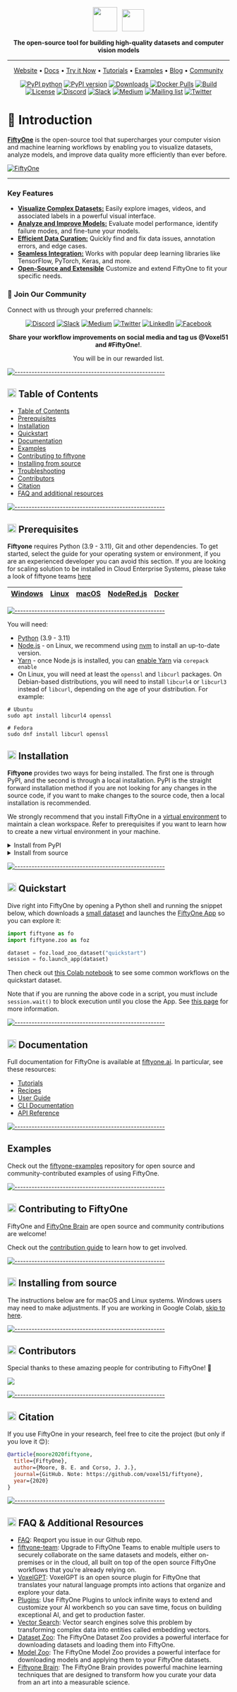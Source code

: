 <div align="center">
<p align="center">

<!-- prettier-ignore -->
<img src="https://user-images.githubusercontent.com/25985824/106288517-2422e000-6216-11eb-871d-26ad2e7b1e59.png" height="55px"> &nbsp;
<img src="https://user-images.githubusercontent.com/25985824/106288518-24bb7680-6216-11eb-8f10-60052c519586.png" height="50px">

**The open-source tool for building high-quality datasets and computer vision
models**

---

<!-- prettier-ignore -->
<a href="https://voxel51.com/fiftyone">Website</a> •
<a href="https://voxel51.com/docs/fiftyone">Docs</a> •
<a href="https://colab.research.google.com/github/voxel51/fiftyone-examples/blob/master/examples/quickstart.ipynb">Try it Now</a> •
<a href="https://voxel51.com/docs/fiftyone/tutorials/index.html">Tutorials</a> •
<a href="https://github.com/voxel51/fiftyone-examples">Examples</a> •
<a href="https://voxel51.com/blog/">Blog</a> •
<a href="https://slack.voxel51.com">Community</a>

[![PyPI python](https://img.shields.io/pypi/pyversions/fiftyone)](https://pypi.org/project/fiftyone)
[![PyPI version](https://badge.fury.io/py/fiftyone.svg)](https://pypi.org/project/fiftyone)
[![Downloads](https://static.pepy.tech/badge/fiftyone)](https://pepy.tech/project/fiftyone)
[![Docker Pulls](https://badgen.net/docker/pulls/voxel51/fiftyone?icon=docker&label=pulls)](https://hub.docker.com/r/voxel51/fiftyone/)
[![Build](https://github.com/voxel51/fiftyone/workflows/Build/badge.svg?branch=develop&event=push)](https://github.com/voxel51/fiftyone/actions?query=workflow%3ABuild)
[![License](https://img.shields.io/badge/License-Apache%202.0-blue.svg)](LICENSE)
[![Discord](https://img.shields.io/badge/Discord-7289DA?logo=discord&logoColor=white)](https://discord.gg/fiftyone-community)
[![Slack](https://img.shields.io/badge/Slack-4A154B?logo=slack&logoColor=white)](https://slack.voxel51.com)
[![Medium](https://img.shields.io/badge/Medium-12100E?logo=medium&logoColor=white)](https://medium.com/voxel51)
[![Mailing list](http://bit.ly/2Md9rxM)](https://share.hsforms.com/1zpJ60ggaQtOoVeBqIZdaaA2ykyk)
[![Twitter](https://img.shields.io/twitter/follow/Voxel51?style=social)](https://twitter.com/voxel51)


</p>
</div>

# 👋 Introduction

**[FiftyOne](https://fiftyone.ai)** is the open-source tool that supercharges your computer vision and machine learning workflows by enabling you to visualize datasets, analyze models, and improve data quality more efficiently than ever before.

[![FiftyOne](https://github.com/user-attachments/assets/0622e5a8-8aa9-462d-8008-90356d3c45ea)](https://fiftyone.ai)


---

### **Key Features**

- **[Visualize Complex Datasets:](https://docs.voxel51.com/tutorials/index.html)** Easily explore images, videos, and associated labels in a powerful visual interface.
- **[Analyze and Improve Models:](https://docs.voxel51.com/tutorials/index.html)** Evaluate model performance, identify failure modes, and fine-tune your models.
- **[Efficient Data Curation:](https://docs.voxel51.com/tutorials/index.html)** Quickly find and fix data issues, annotation errors, and edge cases.
- **[Seamless Integration:](https://docs.voxel51.com/tutorials/index.html)** Works with popular deep learning libraries like TensorFlow, PyTorch, Keras, and more.
- **[Open-Source and Extensible](https://docs.voxel51.com/tutorials/index.html)** Customize and extend FiftyOne to fit your specific needs.

### 🤝 **Join Our Community**

Connect with us through your preferred channels:

<div align="center">
<p align="center">
    
[![Discord](https://img.shields.io/badge/Discord-7289DA?logo=discord&logoColor=white)](https://discord.gg/fiftyone-community)
[![Slack](https://img.shields.io/badge/Slack-4A154B?logo=slack&logoColor=white)](https://slack.voxel51.com)
[![Medium](https://img.shields.io/badge/Medium-12100E?logo=medium&logoColor=white)](https://medium.com/voxel51)
[![Twitter](https://img.shields.io/badge/Twitter-1DA1F2?logo=twitter&logoColor=white)](https://twitter.com/voxel51)
[![LinkedIn](https://img.shields.io/badge/LinkedIn-0077B5?logo=linkedin&logoColor=white)](https://www.linkedin.com/company/voxel51)
[![Facebook](https://img.shields.io/badge/Facebook-1877F2?logo=facebook&logoColor=white)](https://www.facebook.com/voxel51)

**Share your workflow improvements on social media and tag us @Voxel51 and #FiftyOne!**. 

You will be in our rewarded list.

</p>
</div>

[![-----------------------------------------------------](https://github.com/user-attachments/assets/a8cf754d-fa86-4b29-9c3e-4ad64cf5c3dd)]()

## <img src="https://user-images.githubusercontent.com/25985824/106288517-2422e000-6216-11eb-871d-26ad2e7b1e59.png" height="20px"> Table of Contents

- [Table of Contents](#table-of-contents)
- [Prerequisites](#-prerequisites)
- [Installation](#-installation)
- [Quickstart](#-quickstart)
- [Documentation](#-documentation)
- [Examples](#-examples)
- [Contributing to fiftyone](#-contributing)
- [Installing from source](#-fromsource)
- [Troubleshooting](#-troubleshooting)
- [Contributors](#-contributors)
- [Citation](#-citation)
- [FAQ and additional resources](#-faq)

[![-----------------------------------------------------](https://github.com/user-attachments/assets/a8cf754d-fa86-4b29-9c3e-4ad64cf5c3dd)]()

<div id='-prerequisites'/>

## <img src="https://user-images.githubusercontent.com/25985824/106288517-2422e000-6216-11eb-871d-26ad2e7b1e59.png" height="20px"> Prerequisites

**Fiftyone** requires Python (3.9 - 3.11), Git and other dependencies. To get started, select the guide for your operating system or environment, if you are an experienced developer you can avoid this section. If you are looking for scaling solution to be installed in Cloud Enterprise Systems, please take a look of fiftyone teams [here](https://voxel51.com/book-a-demo/)

| [Windows](https://github.com/voxel51/fiftyone/blob/develop/README.md) | [Linux](https://github.com/voxel51/fiftyone/blob/develop/README.md) | [macOS](https://github.com/voxel51/fiftyone/blob/develop/README.md) | [NodeRed,js](https://github.com/voxel51/fiftyone/blob/develop/README.md) | [Docker](https://github.com/voxel51/fiftyone/blob/develop/README.md) | 
| ----------------------------------------------------------------------------- | --------------------------------------------------------------------------- | ------------------------------------------------------------------------- | ---------------------------------------------------------------------------------------- | --------------------------------------------------------------------------------------- |

[![-----------------------------------------------------](https://github.com/user-attachments/assets/a8cf754d-fa86-4b29-9c3e-4ad64cf5c3dd)]()

You will need:

-   [Python](https://www.python.org) (3.9 - 3.11)
-   [Node.js](https://nodejs.org) - on Linux, we recommend using
    [nvm](https://github.com/nvm-sh/nvm) to install an up-to-date version.
-   [Yarn](https://yarnpkg.com) - once Node.js is installed, you can
    [enable Yarn](https://yarnpkg.com/getting-started/install) via
    `corepack enable`
-   On Linux, you will need at least the `openssl` and `libcurl` packages. On
    Debian-based distributions, you will need to install `libcurl4` or
    `libcurl3` instead of `libcurl`, depending on the age of your distribution.
    For example:

```shell
# Ubuntu
sudo apt install libcurl4 openssl

# Fedora
sudo dnf install libcurl openssl
```

<div id='-installation'/>

## <img src="https://user-images.githubusercontent.com/25985824/106288517-2422e000-6216-11eb-871d-26ad2e7b1e59.png" height="20px"> Installation


**Fiftyone** provides two ways for being installed. The first one is through PyPI, and the second is through a local installation. PyPI is the straight forward installation method if you are not looking for any changes in the source code, if you want to make changes to the source code, then a local installation is recommended.

We strongly recommend that you install FiftyOne in a
[virtual environment](https://voxel51.com/docs/fiftyone/getting_started/virtualenv.html)
to maintain a clean workspace. Refer to prerequisites if you want to learn how to create a new virtual environment in your machine.

<details>
<summary>Install from PyPI</summary>
Installing the library with pip is the easiest way to get started with fiftyone. You can install the latest stable version of FiftyOne via `pip`:

```shell
pip install fiftyone
```

Consult the
[installation guide](https://voxel51.com/docs/fiftyone/getting_started/install.html)
for troubleshooting and other information about getting up-and-running with
FiftyOne.

</details>

<details>
<summary>Install from source</summary>
To install from source, you need to clone the repository and install the library using pip via editable mode.

First, clone the repository:

```shell
git clone https://github.com/voxel51/fiftyone
cd fiftyone
```

Then run the install script:

```shell
# Mac or Linux
bash install.bash

# Windows
.\install.bat
```

**NOTE:** If you run into issues importing FiftyOne, you may need to add the
path to the cloned repository to your `PYTHONPATH`:

```shell
export PYTHONPATH=$PYTHONPATH:/path/to/fiftyone
```

**NOTE:** The install script adds to your `nvm` settings in your `~/.bashrc` or
`~/.bash_profile`, which is needed for installing and building the App

**NOTE:** When you pull in new changes to the App, you will need to rebuild it,
which you can do either by rerunning the install script or just running
`yarn build` in the `./app` directory.

### Upgrading your source installation

To upgrade an existing source installation to the bleeding edge, simply pull
the latest `develop` branch and rerun the install script:

```shell
git checkout develop
git pull
bash install.bash
```

### Developer installation

If you would like to
[contribute to FiftyOne](https://github.com/voxel51/fiftyone/blob/develop/CONTRIBUTING.md),
you should perform a developer installation using the `-d` flag of the install
script:

```shell
# Mac or Linux
bash install.bash -d

# Windows
.\install.bat -d
```

Although not required, developers typically prefer to configure their FiftyOne
installation to connect to a self-installed and managed instance of MongoDB,
which you can do by following
[these simple steps](https://docs.voxel51.com/user_guide/config.html#configuring-a-mongodb-connection).

### Source installs in Google Colab

You can install from source in
[Google Colab](https://colab.research.google.com) by running the following in a
cell and then **restarting the runtime**:

```shell
%%shell

git clone --depth 1 https://github.com/voxel51/fiftyone.git
cd fiftyone

# Mac or Linux
bash install.bash

# Windows
.\install.bat
```

### Docker installs

Refer to
[these instructions](https://voxel51.com/docs/fiftyone/environments/index.html#docker)
to see how to build and run Docker images containing source or release builds
of FiftyOne.

### Generating documentation

See the
[docs guide](https://github.com/voxel51/fiftyone/blob/develop/docs/README.md)
for information on building and contributing to the documentation.

### Uninstallation

You can uninstall FiftyOne as follows:

```shell
pip uninstall fiftyone fiftyone-brain fiftyone-db
```


</details>

[![-----------------------------------------------------](https://github.com/user-attachments/assets/a8cf754d-fa86-4b29-9c3e-4ad64cf5c3dd)]()

<div id='-quickstart'/>

## <img src="https://user-images.githubusercontent.com/25985824/106288517-2422e000-6216-11eb-871d-26ad2e7b1e59.png" height="20px"> Quickstart

Dive right into FiftyOne by opening a Python shell and running the snippet
below, which downloads a
[small dataset](https://voxel51.com/docs/fiftyone/user_guide/dataset_zoo/datasets.html#quickstart)
and launches the
[FiftyOne App](https://voxel51.com/docs/fiftyone/user_guide/app.html) so you
can explore it:

```py
import fiftyone as fo
import fiftyone.zoo as foz

dataset = foz.load_zoo_dataset("quickstart")
session = fo.launch_app(dataset)
```

Then check out
[this Colab notebook](https://colab.research.google.com/github/voxel51/fiftyone-examples/blob/master/examples/quickstart.ipynb)
to see some common workflows on the quickstart dataset.

Note that if you are running the above code in a script, you must include
`session.wait()` to block execution until you close the App. See
[this page](https://voxel51.com/docs/fiftyone/user_guide/app.html#creating-a-session)
for more information.

[![-----------------------------------------------------](https://github.com/user-attachments/assets/a8cf754d-fa86-4b29-9c3e-4ad64cf5c3dd)]()

<div id='-documentation'/>

## <img src="https://user-images.githubusercontent.com/25985824/106288517-2422e000-6216-11eb-871d-26ad2e7b1e59.png" height="20px"> Documentation

Full documentation for FiftyOne is available at
[fiftyone.ai](https://fiftyone.ai). In particular, see these resources:

-   [Tutorials](https://voxel51.com/docs/fiftyone/tutorials/index.html)
-   [Recipes](https://voxel51.com/docs/fiftyone/recipes/index.html)
-   [User Guide](https://voxel51.com/docs/fiftyone/user_guide/index.html)
-   [CLI Documentation](https://voxel51.com/docs/fiftyone/cli/index.html)
-   [API Reference](https://voxel51.com/docs/fiftyone/api/fiftyone.html)


[![-----------------------------------------------------](https://github.com/user-attachments/assets/a8cf754d-fa86-4b29-9c3e-4ad64cf5c3dd)]()

<div id='-examples'/>

## Examples

Check out the [fiftyone-examples](https://github.com/voxel51/fiftyone-examples)
repository for open source and community-contributed examples of using
FiftyOne.

[![-----------------------------------------------------](https://github.com/user-attachments/assets/a8cf754d-fa86-4b29-9c3e-4ad64cf5c3dd)]()

<div id='-contributing'/>

## <img src="https://user-images.githubusercontent.com/25985824/106288517-2422e000-6216-11eb-871d-26ad2e7b1e59.png" height="20px"> Contributing to FiftyOne

FiftyOne and [FiftyOne Brain](https://github.com/voxel51/fiftyone-brain) are
open source and community contributions are welcome!

Check out the
[contribution guide](https://github.com/voxel51/fiftyone/blob/develop/CONTRIBUTING.md)
to learn how to get involved.


[![-----------------------------------------------------](https://github.com/user-attachments/assets/a8cf754d-fa86-4b29-9c3e-4ad64cf5c3dd)]()

<div id='-fromsource'/>

## <img src="https://user-images.githubusercontent.com/25985824/106288517-2422e000-6216-11eb-871d-26ad2e7b1e59.png" height="20px"> Installing from source

The instructions below are for macOS and Linux systems. Windows users may need
to make adjustments. If you are working in Google Colab,
[skip to here](#source-installs-in-google-colab).



[![-----------------------------------------------------](https://github.com/user-attachments/assets/a8cf754d-fa86-4b29-9c3e-4ad64cf5c3dd)]()
<div id='-contributors'/>

## <img src="https://user-images.githubusercontent.com/25985824/106288517-2422e000-6216-11eb-871d-26ad2e7b1e59.png" height="20px"> Contributors

Special thanks to these amazing people for contributing to FiftyOne! 🙌

<a href="https://github.com/voxel51/fiftyone/graphs/contributors">
  <img src="https://contrib.rocks/image?repo=voxel51/fiftyone" />
</a>

[![-----------------------------------------------------](https://github.com/user-attachments/assets/a8cf754d-fa86-4b29-9c3e-4ad64cf5c3dd)]()
<div id='-citation'/>

## <img src="https://user-images.githubusercontent.com/25985824/106288517-2422e000-6216-11eb-871d-26ad2e7b1e59.png" height="20px"> Citation

If you use FiftyOne in your research, feel free to cite the project (but only
if you love it 😊):

```bibtex
@article{moore2020fiftyone,
  title={FiftyOne},
  author={Moore, B. E. and Corso, J. J.},
  journal={GitHub. Note: https://github.com/voxel51/fiftyone},
  year={2020}
}
```

[![-----------------------------------------------------](https://github.com/user-attachments/assets/a8cf754d-fa86-4b29-9c3e-4ad64cf5c3dd)]()
<div id='-faq'/>

## <img src="https://user-images.githubusercontent.com/25985824/106288517-2422e000-6216-11eb-871d-26ad2e7b1e59.png" height="20px"> FAQ & Additional Resources

- [FAQ](https://github.com/voxel51/fiftyone/issues): Reqport you issue in our Github repo.
- [fiftyone-team](https://github.com/voxel51/fiftyone-teams): Upgrade to FiftyOne Teams to enable multiple users to securely collaborate on the same datasets and models, either on-premises or in the cloud, all built on top of the open source FiftyOne workflows that you’re already relying on.
- [VoxelGPT](https://github.com/voxel51/voxelgpt): VoxelGPT is an open source plugin for FiftyOne that translates your natural language prompts into actions that organize and explore your data.
- [Plugins](https://voxel51.com/plugins/): Use FiftyOne Plugins to unlock infinite ways to extend and customize your AI workbench so you can save time, focus on building exceptional AI, and get to production faster.
- [Vector Search](https://voxel51.com/blog/the-computer-vision-interface-for-vector-search/): Vector search engines solve this problem by transforming complex data into entities called embedding vectors.
- [Dataset Zoo](https://docs.voxel51.com/dataset_zoo/index.html): The FiftyOne Dataset Zoo provides a powerful interface for downloading datasets and loading them into FiftyOne.
- [Model Zoo](https://docs.voxel51.com/model_zoo/index.html): The FiftyOne Model Zoo provides a powerful interface for downloading models and applying them to your FiftyOne datasets.
- [Fiftyone Brain](https://docs.voxel51.com/brain.html): The FiftyOne Brain provides powerful machine learning techniques that are designed to transform how you curate your data from an art into a measurable science.
